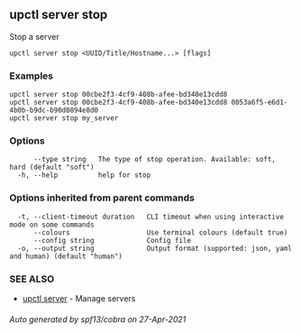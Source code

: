 ## upctl server stop

Stop a server

```
upctl server stop <UUID/Title/Hostname...> [flags]
```

### Examples

```
upctl server stop 00cbe2f3-4cf9-408b-afee-bd340e13cdd8
upctl server stop 00cbe2f3-4cf9-408b-afee-bd340e13cdd8 0053a6f5-e6d1-4b0b-b9dc-b90d0894e8d0
upctl server stop my_server
```

### Options

```
      --type string   The type of stop operation. Available: soft, hard (default "soft")
  -h, --help          help for stop
```

### Options inherited from parent commands

```
  -t, --client-timeout duration   CLI timeout when using interactive mode on some commands
      --colours                   Use terminal colours (default true)
      --config string             Config file
  -o, --output string             Output format (supported: json, yaml and human) (default "human")
```

### SEE ALSO

* [upctl server](upctl_server.md)	 - Manage servers

###### Auto generated by spf13/cobra on 27-Apr-2021
